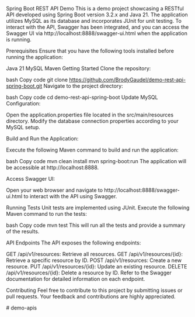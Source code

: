 Spring Boot REST API Demo
This is a demo project showcasing a RESTful API developed using Spring Boot version 3.2.x and Java 21. The application utilizes MySQL as its database and incorporates JUnit for unit testing. To interact with the API, Swagger has been integrated, and you can access the Swagger UI via http://localhost:8888/swagger-ui.html when the application is running.

Prerequisites
Ensure that you have the following tools installed before running the application:

Java 21
MySQL
Maven
Getting Started
Clone the repository:

bash
Copy code
git clone https://github.com/BrodyGaudel/demo-rest-api-spring-boot.git
Navigate to the project directory:

bash
Copy code
cd demo-rest-api-spring-boot
Update MySQL Configuration:

Open the application.properties file located in the src/main/resources directory. Modify the database connection properties according to your MySQL setup.

Build and Run the Application:

Execute the following Maven command to build and run the application:

bash
Copy code
mvn clean install
mvn spring-boot:run
The application will be accessible at http://localhost:8888.

Access Swagger UI:

Open your web browser and navigate to http://localhost:8888/swagger-ui.html to interact with the API using Swagger.

Running Tests
Unit tests are implemented using JUnit. Execute the following Maven command to run the tests:

bash
Copy code
mvn test
This will run all the tests and provide a summary of the results.

API Endpoints
The API exposes the following endpoints:

GET /api/v1/resources: Retrieve all resources.
GET /api/v1/resources/{id}: Retrieve a specific resource by ID.
POST /api/v1/resources: Create a new resource.
PUT /api/v1/resources/{id}: Update an existing resource.
DELETE /api/v1/resources/{id}: Delete a resource by ID.
Refer to the Swagger documentation for detailed information on each endpoint.

Contributing
Feel free to contribute to this project by submitting issues or pull requests. Your feedback and contributions are highly appreciated.





#   d e m o - a p i s  
 